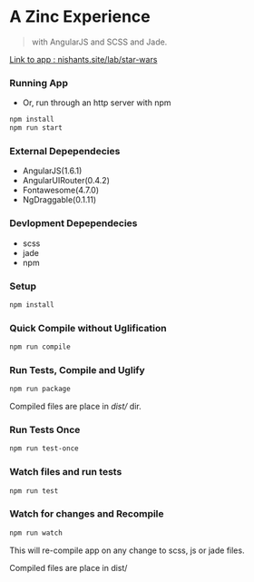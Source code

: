 # A Zinc Experience
> with AngularJS and SCSS and Jade.

 
[Link to app : nishants.site/lab/star-wars](http://nishants.site/zinc/re-imagine/)


### Running App
- Or, run through an http server with npm 
```bash
npm install
npm run start
```

### External Depependecies
- AngularJS(1.6.1)
- AngularUIRouter(0.4.2)
- Fontawesome(4.7.0)
- NgDraggable(0.1.11)

### Devlopment Depependecies 
- scss
- jade
- npm

### Setup
```bash
npm install
```

### Quick Compile without Uglification
```bash
npm run compile
```

### Run Tests, Compile and Uglify
```bash
npm run package
```
Compiled files are place in *dist/* dir.


### Run Tests Once
```bash
npm run test-once
```

### Watch files and run tests
```bash
npm run test
```

### Watch for changes and Recompile
```bash
npm run watch
```
This will re-compile app on any change to scss, js or jade files.

Compiled files are place in dist/


